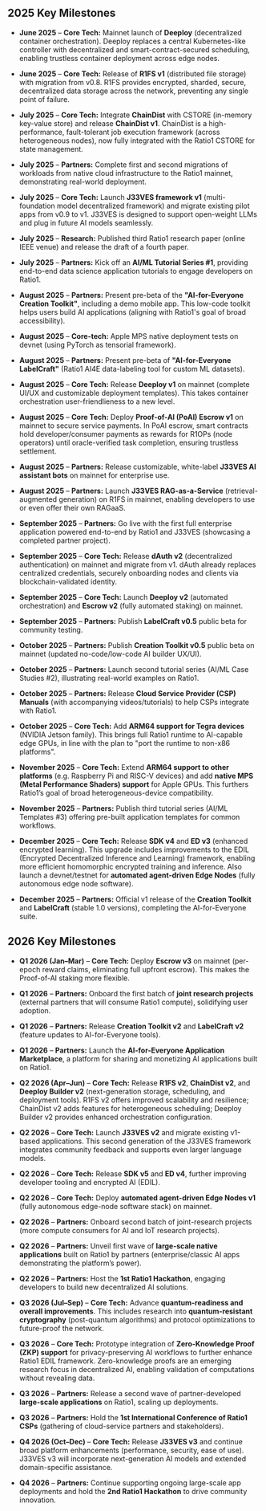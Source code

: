 
## 2025 Key Milestones

* **June 2025** – **Core Tech:** Mainnet launch of **Deeploy** (decentralized container orchestration).  Deeploy replaces a central Kubernetes-like controller with decentralized and smart-contract-secured scheduling, enabling trustless container deployment across edge nodes.

* **June 2025** – **Core Tech:** Release of **R1FS v1** (distributed file storage) with migration from v0.8.  R1FS provides encrypted, sharded, secure, decentralized data storage across the network, preventing any single point of failure.

* **July 2025** – **Core Tech:** Integrate **ChainDist** with CSTORE (in-memory key-value store) and release **ChainDist v1**.  ChainDist is a high-performance, fault-tolerant job execution framework (across heterogeneous nodes), now fully integrated with the Ratio1 CSTORE for state management.

* **July 2025** – **Partners:** Complete first and second migrations of workloads from native cloud infrastructure to the Ratio1 mainnet, demonstrating real-world deployment.

* **July 2025** – **Core Tech:** Launch **J33VES framework v1** (multi-foundation model decentralized framework) and migrate existing pilot apps from v0.9 to v1.  J33VES is designed to support open-weight LLMs and plug in future AI models seamlessly.

* **July 2025** – **Research:** Published third Ratio1 research paper (online IEEE venue) and release the draft of a fourth paper.

* **July 2025** – **Partners:** Kick off an **AI/ML Tutorial Series #1**, providing end-to-end data science application tutorials to engage developers on Ratio1.

* **August 2025** – **Partners:** Present pre-beta of the **"AI-for-Everyone Creation Toolkit"**, including a demo mobile app.  This low-code toolkit helps users build AI applications (aligning with Ratio1's goal of broad accessibility).

* **August 2025** – **Core-tech:** Apple MPS native deployment tests on devnet (using PyTorch as tensorial framework).

* **August 2025** – **Partners:** Present pre-beta of **"AI-for-Everyone LabelCraft"** (Ratio1 AI4E data-labeling tool for custom ML datasets).

* **August 2025** – **Core Tech:** Release **Deeploy v1** on mainnet (complete UI/UX and customizable deployment templates).  This takes container orchestration user-friendlieness to a new level.

* **August 2025** – **Core Tech:** Deploy **Proof-of-AI (PoAI) Escrow v1** on mainnet to secure service payments.  In PoAI escrow, smart contracts hold developer/consumer payments as rewards for R1OPs (node operators) until oracle-verified task completion, ensuring trustless settlement.

* **August 2025** – **Partners:** Release customizable, white-label **J33VES AI assistant bots** on mainnet for enterprise use.

* **August 2025** – **Partners:** Launch **J33VES RAG-as-a-Service** (retrieval-augmented generation) on R1FS in mainnet, enabling developers to use or even offer their own RAGaaS.

* **September 2025** – **Partners:** Go live with the first full enterprise application powered end-to-end by Ratio1 and J33VES (showcasing a completed partner project).

* **September 2025** – **Core Tech:** Release **dAuth v2** (decentralized authentication) on mainnet and migrate from v1.  dAuth already replaces centralized credentials, securely onboarding nodes and clients via blockchain-validated identity.

* **September 2025** – **Core Tech:** Launch **Deeploy v2** (automated orchestration) and **Escrow v2** (fully automated staking) on mainnet.

* **September 2025** – **Partners:** Publish **LabelCraft v0.5** public beta for community testing.

* **October 2025** – **Partners:** Publish **Creation Toolkit v0.5** public beta on mainnet (updated no-code/low-code AI builder UX/UI).

* **October 2025** – **Partners:** Launch second tutorial series (AI/ML Case Studies #2), illustrating real-world examples on Ratio1.

* **October 2025** – **Partners:** Release **Cloud Service Provider (CSP) Manuals** (with accompanying videos/tutorials) to help CSPs integrate with Ratio1.

* **October 2025** – **Core Tech:** Add **ARM64 support for Tegra devices** (NVIDIA Jetson family).  This brings full Ratio1 runtime to AI-capable edge GPUs, in line with the plan to "port the runtime to non-x86 platforms".

* **November 2025** – **Core Tech:** Extend **ARM64 support to other platforms** (e.g. Raspberry Pi and RISC-V devices) and add **native MPS (Metal Performance Shaders) support** for Apple GPUs.  This furthers Ratio1’s goal of broad heterogeneous-device compatibility.

* **November 2025** – **Partners:** Publish third tutorial series (AI/ML Templates #3) offering pre-built application templates for common workflows.

* **December 2025** – **Core Tech:** Release **SDK v4** and **ED v3** (enhanced encrypted learning).  This upgrade includes improvements to the EDIL (Encrypted Decentralized Inference and Learning) framework, enabling more efficient homomorphic encrypted training and inference.  Also launch a devnet/testnet for **automated agent-driven Edge Nodes** (fully autonomous edge node software).

* **December 2025** – **Partners:** Official v1 release of the **Creation Toolkit** and **LabelCraft** (stable 1.0 versions), completing the AI-for-Everyone suite.

## 2026 Key Milestones

* **Q1 2026 (Jan–Mar)** – **Core Tech:** Deploy **Escrow v3** on mainnet (per-epoch reward claims, eliminating full upfront escrow).  This makes the Proof-of-AI staking more flexible.

* **Q1 2026** – **Partners:** Onboard the first batch of **joint research projects** (external partners that will consume Ratio1 compute), solidifying user adoption.

* **Q1 2026** – **Partners:** Release **Creation Toolkit v2** and **LabelCraft v2** (feature updates to AI-for-Everyone tools).

* **Q1 2026** – **Partners:** Launch the **AI-for-Everyone Application Marketplace**, a platform for sharing and monetizing AI applications built on Ratio1.

* **Q2 2026 (Apr–Jun)** – **Core Tech:** Release **R1FS v2**, **ChainDist v2**, and **Deeploy Builder v2** (next-generation storage, scheduling, and deployment tools).  R1FS v2 offers improved scalability and resilience; ChainDist v2 adds features for heterogeneous scheduling; Deeploy Builder v2 provides enhanced orchestration configuration.

* **Q2 2026** – **Core Tech:** Launch **J33VES v2** and migrate existing v1-based applications.  This second generation of the J33VES framework integrates community feedback and supports even larger language models.

* **Q2 2026** – **Core Tech:** Release **SDK v5** and **ED v4**, further improving developer tooling and encrypted AI (EDIL).

* **Q2 2026** – **Core Tech:** Deploy **automated agent-driven Edge Nodes v1** (fully autonomous edge-node software stack) on mainnet.

* **Q2 2026** – **Partners:** Onboard second batch of joint-research projects (more compute consumers for AI and IoT research projects).

* **Q2 2026** – **Partners:** Unveil first wave of **large-scale native applications** built on Ratio1 by partners (enterprise/classic AI apps demonstrating the platform’s power).

* **Q2 2026** – **Partners:** Host the **1st Ratio1 Hackathon**, engaging developers to build new decentralized AI solutions.

* **Q3 2026 (Jul–Sep)** – **Core Tech:** Advance **quantum-readiness and overall improvements**.  This includes research into **quantum-resistant cryptography** (post-quantum algorithms) and protocol optimizations to future-proof the network.

* **Q3 2026** – **Core Tech:** Prototype integration of **Zero-Knowledge Proof (ZKP) support** for privacy-preserving AI workflows to further enhance Ratio1 EDIL framework.  Zero-knowledge proofs are an emerging research focus in decentralized AI, enabling validation of computations without revealing data.

* **Q3 2026** – **Partners:** Release a second wave of partner-developed **large-scale applications** on Ratio1, scaling up deployments.

* **Q3 2026** – **Partners:** Hold the **1st International Conference of Ratio1 CSPs** (gathering of cloud-service partners and stakeholders).

* **Q4 2026 (Oct–Dec)** – **Core Tech:** Release **J33VES v3** and continue broad platform enhancements (performance, security, ease of use).  J33VES v3 will incorporate next-generation AI models and extended domain-specific assistance.

* **Q4 2026** – **Partners:** Continue supporting ongoing large-scale app deployments and hold the **2nd Ratio1 Hackathon** to drive community innovation.



